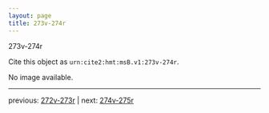 ```yaml
---
layout: page
title: 273v-274r
---
```


273v-274r

Cite this object as `urn:cite2:hmt:msB.v1:273v-274r`.

No image available. 



---

previous: [272v-273r](../272v-273r/) | next: [274v-275r](../274v-275r/)